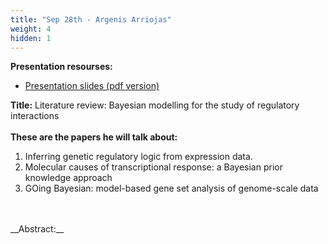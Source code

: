 ```yaml
---
title: "Sep 28th - Argenis Arriojas"
weight: 4
hidden: 1
---
```


__Presentation resourses:__

- [Presentation slides (pdf version)](Argenis01.pdf)

__Title:__ Literature review: Bayesian modelling for the study of regulatory interactions
</br>
</br>
__These are the papers he will talk about:__ </br>
1) Inferring genetic regulatory logic from expression data.
2) Molecular causes of transcriptional response: a Bayesian prior knowledge approach
3) GOing Bayesian: model-based gene set analysis of genome-scale data
</br>
</br>
__Abstract:__
